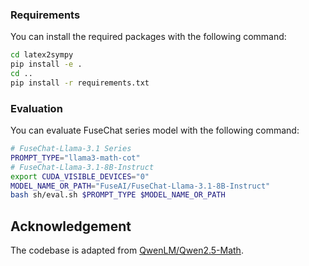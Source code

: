 ### Requirements
You can install the required packages with the following command:
```bash
cd latex2sympy
pip install -e .
cd ..
pip install -r requirements.txt 
```

### Evaluation
You can evaluate FuseChat series model with the following command:
```bash
# FuseChat-Llama-3.1 Series
PROMPT_TYPE="llama3-math-cot"
# FuseChat-Llama-3.1-8B-Instruct
export CUDA_VISIBLE_DEVICES="0"
MODEL_NAME_OR_PATH="FuseAI/FuseChat-Llama-3.1-8B-Instruct"
bash sh/eval.sh $PROMPT_TYPE $MODEL_NAME_OR_PATH

```

## Acknowledgement
The codebase is adapted from [QwenLM/Qwen2.5-Math](https://github.com/QwenLM/Qwen2.5-Math).
